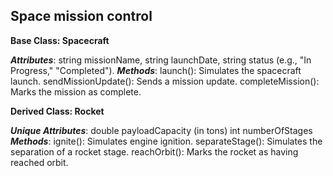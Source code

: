 ## Space mission control

**Base Class: Spacecraft**

***Attributes***:
string missionName,
string launchDate,
string status (e.g., "In Progress," "Completed").
***Methods***:
launch(): Simulates the spacecraft launch.
sendMissionUpdate(): Sends a mission update.
completeMission(): Marks the mission as complete.

**Derived Class: Rocket**

***Unique Attributes***:
double payloadCapacity (in tons)
int numberOfStages
***Methods***:
ignite(): Simulates engine ignition.
separateStage(): Simulates the separation of a rocket stage.
reachOrbit(): Marks the rocket as having reached orbit.
